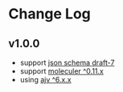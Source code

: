 # Change Log

## v1.0.0

- support [json schema draft-7](http://json-schema.org/specification-links.html#draft-7)
- support [moleculer ^0.11.x](https://github.com/ice-services/moleculer)
- using [ajv ^6.x.x](https://github.com/epoberezkin/ajv)
